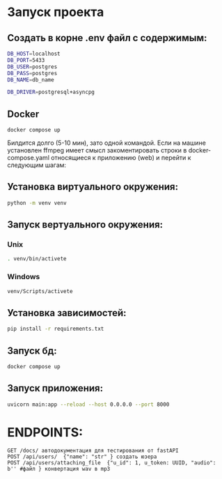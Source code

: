 # Запуск проекта 

## Создать в корне .env файл с содержимым:

``` bash
DB_HOST=localhost
DB_PORT=5433
DB_USER=postgres
DB_PASS=postgres
DB_NAME=db_name

DB_DRIVER=postgresql+asyncpg
```

## Docker

```
docker compose up
```

Билдится долго (5-10 мин), зато одной командой. 
Если на машине установлен ffmpeg имеет смысл закоментировать строки в docker-compose.yaml относящиеся к приложению (web)
и перейти к следующим шагам:


## Установка виртуального окружения:
```bash
python -m venv venv
```

## Запуск вертуального окружения:

### Unix
```bash
. venv/bin/activete
```

### Windows
```bash
venv/Scripts/activete
```

## Установка зависимостей:

```bash
pip install -r requirements.txt
```

## Запуск бд:

```bash
docker compose up
```

## Запуск приложения:

```bash
uvicorn main:app --reload --host 0.0.0.0 --port 8000
```


# ENDPOINTS:

```
GET /docs/ автодокументация для тестирования от fastAPI
POST /api/users/  {"name": "str" } создать юзера
POST /api/users/attaching_file  {"u_id": 1, u_token: UUID, "audio": b'' #файл } конвертация wav в mp3
```
